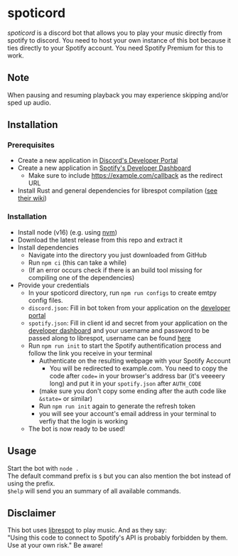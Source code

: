 # spoticord

*spoticord* is a discord bot that allows you to play your music directly from spotify to discord. You need to host your own instance of this bot because it ties directly to your Spotify account. You need Spotify Premium for this to work.

## Note
When pausing and resuming playback you may experience skipping and/or sped up audio.

## Installation

### Prerequisites
- Create a new application in [Discord's Developer Portal](https://discord.com/developers/applications)
- Create a new application in [Spotify's Developer Dashboard](https://developer.spotify.com/dashboard/applications)
  - Make sure to include https://example.com/callback as the redirect URL
- Install Rust and general dependencies for librespot compilation ([see their wiki](https://github.com/librespot-org/librespot/blob/master/COMPILING.md##setup))

### Installation
- Install node (v16) (e.g. using [nvm](https://github.com/nvm-sh/nvm))
- Download the latest release from this repo and extract it
- Install dependencies
  - Navigate into the directory you just downloaded from GitHub
  - Run `npm ci` (this can take a while)
  - (If an error occurs check if there is an build tool missing for compiling one of the dependencies)
- Provide your credentials
  - In your spoticord directory, run `npm run configs` to create emtpy config files.
  - `discord.json`: Fill in bot token from your application on the [developer portal](https://discord.com/developers/applications)
  - `spotify.json`: Fill in client id and secret from your application on the [developer dashboard](https://developer.spotify.com/dashboard/applications) and your username and password to be passed along to librespot, username can be found [here](https://www.spotify.com/de/account/overview/)
  - Run `npm run init` to start the Spotify authentification process and follow the link you receive in your terminal
    - Authenticate on the resulting webpage with your Spotify Account
		- You will be redirected to example.com. You need to copy the code after `code=` in your browser's address bar (it's veeeery long) and put it in your `spotify.json` after `AUTH_CODE`
    - (make sure you don't copy some ending after the auth code like `&state=` or similar)
	- Run `npm run init` again to generate the refresh token
    - you will see your account's email address in your terminal to verfiy that the login is working
  - The bot is now ready to be used!

## Usage

Start the bot with `node .`\
The default command prefix is `$` but you can also mention the bot instead of using the prefix.  
`$help` will send you an summary of all available commands.

## Disclaimer

This bot uses [librespot](https://github.com/librespot-org/librespot) to play music. And as they say:  
"Using this code to connect to Spotify's API is probably forbidden by them. Use at your own risk." Be aware!

